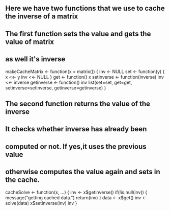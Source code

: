 
## Here we have two functions that we use to cache the inverse of a matrix
## The first function sets the value and gets the value of matrix 
## as well it's inverse


makeCacheMatrix <- function(x = matrix()) {
    inv <- NULL
    set <- function(y) {
        x <<- y
        inv <<- NULL
    }
    get <- function() x
    setinverse <- function(inverse) inv <<- inverse
    getinverse <- function() inv
    list(set=set, get=get, setinverse=setinverse, getinverse=getinverse)
}

## The second function returns the value of the inverse
## It checks whether inverse has already been 
## computed or not. If yes,it uses the previous value
## otherwise computes the value again and sets in the cache.

cacheSolve <- function(x, ...) {
    inv <- x$getinverse()
    if(!is.null(inv)) {
        message("getting cached data.")
        return(inv)
    }
    data <- x$get()
    inv <- solve(data)
    x$setinverse(inv)
    inv
}
